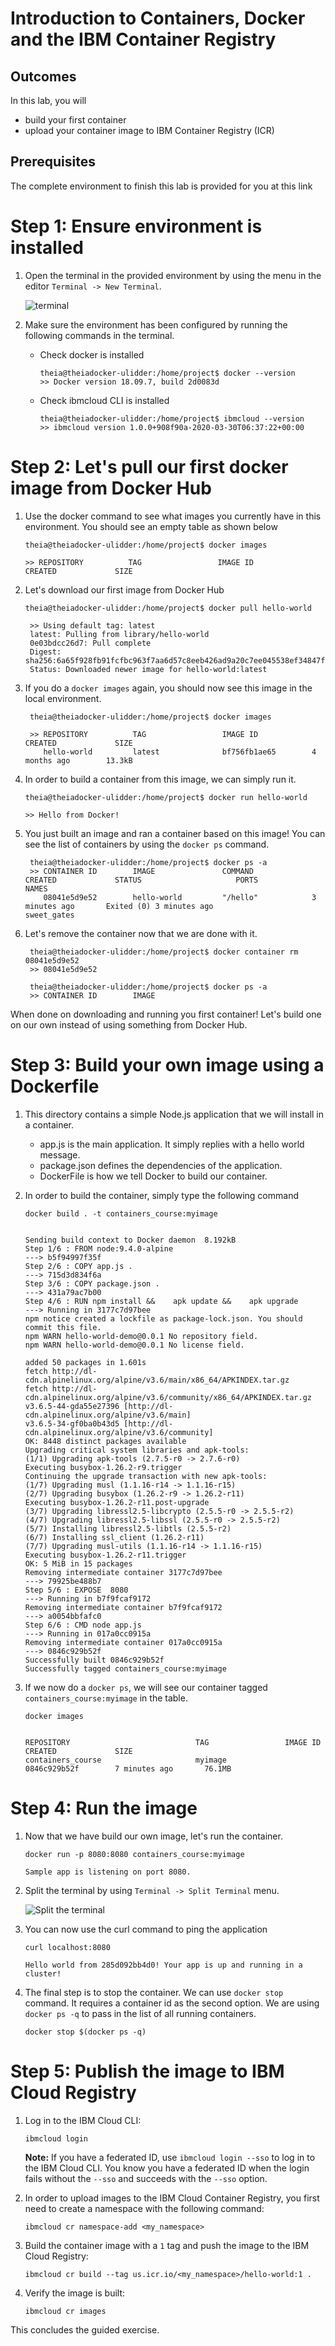 # Introduction to Containers, Docker and the IBM Container Registry

## Outcomes

In this lab, you will 
- build your first container
- upload your container image to IBM Container Registry (ICR)

## Prerequisites

The complete environment to finish this lab is provided for you at this link <tbd>

# Step 1: Ensure environment is installed
1. Open the terminal in the provided environment by using the menu in the editor `Terminal -> New Terminal`.
   
   ![terminal](images/terminal.png)

2. Make sure the environment has been configured by running the following commands in the terminal.
   - Check docker is installed
        ```
        theia@theiadocker-ulidder:/home/project$ docker --version
        >> Docker version 18.09.7, build 2d0083d
        ```
   - Check ibmcloud CLI is installed
        ```
        theia@theiadocker-ulidder:/home/project$ ibmcloud --version
        >> ibmcloud version 1.0.0+908f90a-2020-03-30T06:37:22+00:00
        ```

# Step 2: Let's pull our first docker image from Docker Hub

1. Use the docker command to see what images you currently have in this environment. You should see an empty table as shown below
   ```
   theia@theiadocker-ulidder:/home/project$ docker images
    
   >> REPOSITORY          TAG                 IMAGE ID            CREATED             SIZE
   ```
2. Let's download our first image from Docker Hub
   ```
   theia@theiadocker-ulidder:/home/project$ docker pull hello-world
   
    >> Using default tag: latest
    latest: Pulling from library/hello-world
    0e03bdcc26d7: Pull complete 
    Digest: sha256:6a65f928fb91fcfbc963f7aa6d57c8eeb426ad9a20c7ee045538ef34847f44f1
    Status: Downloaded newer image for hello-world:latest
   ```
3. If you do a `docker images` again, you should now see this image in the local environment.
   ```
    theia@theiadocker-ulidder:/home/project$ docker images

    >> REPOSITORY          TAG                 IMAGE ID            CREATED             SIZE
       hello-world         latest              bf756fb1ae65        4 months ago        13.3kB
   ```
4. In order to build a container from this image, we can simply run it.
   ```
   theia@theiadocker-ulidder:/home/project$ docker run hello-world
   
   >> Hello from Docker!
   ```
5. You just built an image and ran a container based on this image! You can see the list of containers by using the `docker ps` command. 
   ```
    theia@theiadocker-ulidder:/home/project$ docker ps -a
    >> CONTAINER ID        IMAGE               COMMAND             CREATED             STATUS                     PORTS               NAMES
       08041e5d9e52        hello-world         "/hello"            3 minutes ago       Exited (0) 3 minutes ago                       sweet_gates
   ```
6. Let's remove the container now that we are done with it.
   ```
    theia@theiadocker-ulidder:/home/project$ docker container rm 08041e5d9e52
    >> 08041e5d9e52

    theia@theiadocker-ulidder:/home/project$ docker ps -a
    >> CONTAINER ID        IMAGE
   ```

When done on downloading and running you first container! Let's build one on our own instead of using something from Docker Hub.

# Step 3: Build your own image using a Dockerfile

1. This directory contains a simple Node.js application that we will install in a container. 
    - app.js is the main application. It simply replies with a hello world message.
    - package.json defines the dependencies of the application.
    - DockerFile is how we tell Docker to build our container.
  
2. In order to build the container, simply type the following command
    ```
    docker build . -t containers_course:myimage


    Sending build context to Docker daemon  8.192kB
    Step 1/6 : FROM node:9.4.0-alpine
    ---> b5f94997f35f
    Step 2/6 : COPY app.js .
    ---> 715d3d834f6a
    Step 3/6 : COPY package.json .
    ---> 431a79ac7b00
    Step 4/6 : RUN npm install &&    apk update &&    apk upgrade
    ---> Running in 3177c7d97bee
    npm notice created a lockfile as package-lock.json. You should commit this file.
    npm WARN hello-world-demo@0.0.1 No repository field.
    npm WARN hello-world-demo@0.0.1 No license field.

    added 50 packages in 1.601s
    fetch http://dl-cdn.alpinelinux.org/alpine/v3.6/main/x86_64/APKINDEX.tar.gz
    fetch http://dl-cdn.alpinelinux.org/alpine/v3.6/community/x86_64/APKINDEX.tar.gz
    v3.6.5-44-gda55e27396 [http://dl-cdn.alpinelinux.org/alpine/v3.6/main]
    v3.6.5-34-gf0ba0b43d5 [http://dl-cdn.alpinelinux.org/alpine/v3.6/community]
    OK: 8448 distinct packages available
    Upgrading critical system libraries and apk-tools:
    (1/1) Upgrading apk-tools (2.7.5-r0 -> 2.7.6-r0)
    Executing busybox-1.26.2-r9.trigger
    Continuing the upgrade transaction with new apk-tools:
    (1/7) Upgrading musl (1.1.16-r14 -> 1.1.16-r15)
    (2/7) Upgrading busybox (1.26.2-r9 -> 1.26.2-r11)
    Executing busybox-1.26.2-r11.post-upgrade
    (3/7) Upgrading libressl2.5-libcrypto (2.5.5-r0 -> 2.5.5-r2)
    (4/7) Upgrading libressl2.5-libssl (2.5.5-r0 -> 2.5.5-r2)
    (5/7) Installing libressl2.5-libtls (2.5.5-r2)
    (6/7) Installing ssl_client (1.26.2-r11)
    (7/7) Upgrading musl-utils (1.1.16-r14 -> 1.1.16-r15)
    Executing busybox-1.26.2-r11.trigger
    OK: 5 MiB in 15 packages
    Removing intermediate container 3177c7d97bee
    ---> 79925be488b7
    Step 5/6 : EXPOSE  8080
    ---> Running in b7f9fcaf9172
    Removing intermediate container b7f9fcaf9172
    ---> a0054bbfafc0
    Step 6/6 : CMD node app.js
    ---> Running in 017a0cc0915a
    Removing intermediate container 017a0cc0915a
    ---> 0846c929b52f
    Successfully built 0846c929b52f
    Successfully tagged containers_course:myimage
    ```
3. If we now do a `docker ps`, we will see our container tagged `containers_course:myimage` in the table.
    ```
    docker images


    REPOSITORY                            TAG                 IMAGE ID            CREATED             SIZE
    containers_course                     myimage             0846c929b52f        7 minutes ago       76.1MB
    ```

# Step 4: Run the image
1. Now that we have build our own image, let's run the container.
    ```
    docker run -p 8080:8080 containers_course:myimage

    Sample app is listening on port 8080.
    ```

2. Split the terminal by using `Terminal -> Split Terminal` menu.
    
    ![Split the terminal](images/terminal-split.png)

1. You can now use the curl command to ping the application

    ```
    curl localhost:8080

    Hello world from 285d092bb4d0! Your app is up and running in a cluster!
    ```
2. The final step is to stop the container. We can use `docker stop` command. It requires a container id as the second option. We are using `docker ps -q` to pass in the list of all running containers.
    ```
    docker stop $(docker ps -q)
    ```

# Step 5: Publish the image to IBM Cloud Registry
1. Log in to the IBM Cloud CLI: 

   ```
   ibmcloud login
   ```

    **Note:** If you have a federated ID, use `ibmcloud login --sso` to log in to the IBM Cloud CLI. You know you have a federated ID when the login fails without the `--sso` and succeeds with the `--sso` option.

2. In order to upload images to the IBM Cloud Container Registry, you first need to create a namespace with the following command: 

   ```
   ibmcloud cr namespace-add <my_namespace>
   ```

3. Build the container image with a `1` tag and push the image to the IBM Cloud Registry:

   ```
   ibmcloud cr build --tag us.icr.io/<my_namespace>/hello-world:1 .
   ```

4. Verify the image is built: 

   ```
   ibmcloud cr images
   ```

This concludes the guided exercise.